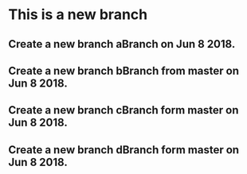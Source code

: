 # This is a new branch

## Create a new branch aBranch on Jun 8 2018.

## Create a new branch bBranch from master on Jun 8 2018.

## Create a new branch cBranch form master on Jun 8 2018.

## Create a new branch dBranch form master on Jun 8 2018.
